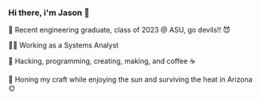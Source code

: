 ### Hi there, i'm Jason 👋 
🔱 Recent engineering graduate, class of 2023 @ ASU, go devils!! 😈

🧑‍💻 Working as a Systems Analyst

🔭 Hacking, programming, creating, making, and coffee ☕️

🌱 Honing my craft while enjoying the sun and surviving the heat in Arizona 🌞

<!-- 📬 Reach me at email.name@email.com -->

<!--
**Jason-Thomas274/Jason-Thomas274** is a ✨ _special_ ✨ repository because its `README.md` (this file) appears on your GitHub profile.

Here are some ideas to get you started:

- 🔭 I’m currently working on ...
- 🌱 I’m currently learning ...
- 👯 I’m looking to collaborate on ...
- 🤔 I’m looking for help with ...
- 💬 Ask me about ...
- 📫 How to reach me: ...
- 😄 Pronouns: ...
- ⚡ Fun fact: ...
-->
